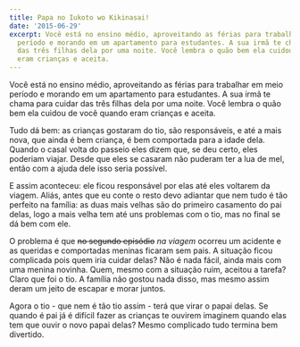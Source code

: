 ```yaml
---
title: Papa no Iukoto wo Kikinasai!
date: '2015-06-29'
excerpt: Você está no ensino médio, aproveitando as férias para trabalhar em meio
  período e morando em um apartamento para estudantes. A sua irmã te chama para cuidar
  das três filhas dela por uma noite. Você lembra o quão bem ela cuidou de você quando
  eram crianças e aceita.
---
```




Você está no ensino médio, aproveitando as férias para trabalhar em meio
período e morando em um apartamento para estudantes. A sua irmã te chama
para cuidar das três filhas dela por uma noite. Você lembra o quão bem
ela cuidou de você quando eram crianças e aceita.

Tudo dá bem: as crianças gostaram do tio, são responsáveis, e até a mais
nova, que ainda é bem criança, é bem comportada para a idade dela.
Quando o casal volta do passeio eles dizem que, se deu certo, eles
poderiam viajar. Desde que eles se casaram não puderam ter a lua de mel,
então com a ajuda dele isso seria possível.

E assim aconteceu: ele ficou responsável por elas até eles voltarem da
viagem. Aliás, antes que eu conte o resto devo adiantar que nem tudo é
tão perfeito na família: as duas mais velhas são do primeiro casamento
do pai delas, logo a mais velha tem até uns problemas com o tio, mas no
final se dá bem com ele.

O problema é que ~~no segundo episódio~~ *na viagem* ocorreu um acidente
e as queridas e comportadas meninas ficaram sem pais. A situação ficou
complicada pois quem iria cuidar delas? Não é nada fácil, ainda mais com
uma menina novinha. Quem, mesmo com a situação ruim, aceitou a tarefa?
Claro que foi o tio. A família não gostou nada disso, mas mesmo assim
deram um jeito de escapar e morar juntos.

Agora o tio - que nem é tão tio assim - terá que virar o papai delas. Se
quando é pai já é difícil fazer as crianças te ouvirem imaginem quando
elas tem que ouvir o novo papai delas? Mesmo complicado tudo termina bem
divertido.


